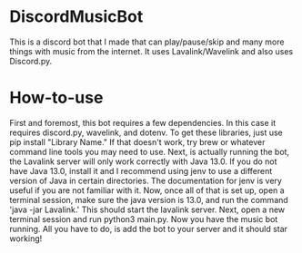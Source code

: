 # DiscordMusicBot
This is a discord bot that I made that can play/pause/skip and many more things with music from the internet. It uses Lavalink/Wavelink and also uses Discord.py.

# How-to-use
First and foremost, this bot requires a few dependencies. In this case it requires discord.py, wavelink, and dotenv. To get these libraries, just use pip install "Library Name." If that doesn't work, try brew or whatever command line tools you may need to use.
Next, is actually running the bot, the Lavalink server will only work correctly with Java 13.0. If you do not have Java 13.0, install it and I recommend using jenv to use a different version of Java in certain directories. The documentation for jenv is very useful if you are not familiar with it.
Now, once all of that is set up, open a terminal session, make sure the java version is 13.0, and run the command 'java -jar Lavalink.' This should start the lavalink server. Next, open a new terminal session and run python3 main.py. Now you have the music bot running. All you have to do, is add the bot to your server and it should star working!

